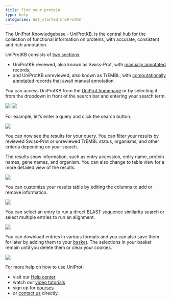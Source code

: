 ```yaml
---
title: Find your protein
type: help
categories: Get_started,UniProtKB
---
```

The UniProt Knowledgebase - UniProtKB, is the central hub for the collection of functional information on proteins, with accurate, consistent and rich annotation.

UniProtKB consists of [two sections](https://www.uniprot.org/help/uniprotkb_sections): 
* UniProtKB reviewed, also known as Swiss-Prot, with [manually annotated](https://www.uniprot.org/help/manual_curation) records, 
* and UniProtKB unreviewed, also known as TrEMBL, with [computationally annotated](https://www.uniprot.org/help/automatic_annotation) records that await manual annotation. 

You can access UniProtKB from the [UniProt homepage](https://www.uniprot.org) or by selecting it from the dropdown in front of the search bar and entering your search term.

![](https://github.com/ebi-uniprot/uniprot-manual/blob/main/images/Find%20your%20protein_1.png?raw=true)
![](https://github.com/ebi-uniprot/uniprot-manual/blob/main/images/Find%20your%20protein_2.png?raw=true)

For example, let’s enter a query and click the search button.

![](https://github.com/ebi-uniprot/uniprot-manual/blob/main/images/Find%20your%20protein_3.png?raw=true)

You can now see the results for your query. You can filter your results by reviewed Swiss-Prot or unreviewed TrEMBL status, organisms, and other criteria depending on your search.

The results show information, such as entry accession, entry name, protein names, gene names, and organism. You can also change to table view for a more detailed view of the results.

![](https://github.com/ebi-uniprot/uniprot-manual/blob/main/images/Find%20your%20protein_4.png?raw=true)

You can customize your results table by editing the columns to add or remove information. 

![](https://github.com/ebi-uniprot/uniprot-manual/blob/main/images/Find%20your%20protein_5.png?raw=true)

You can select an entry to run a direct BLAST sequence similarity search or select multiple entries to run an alignment.

![](https://github.com/ebi-uniprot/uniprot-manual/blob/main/images/Find%20your%20protein_6.png?raw=true)

You can download entries in various formats and you can also save them for later by adding them to your [basket](https://www.uniprot.org/help/basket). The selections in your basket remain until you delete them or clear your cookies.

![](https://github.com/ebi-uniprot/uniprot-manual/blob/main/images/Find%20your%20protein_7.png?raw=true)

For more help on how to use UniProt:
* visit our [Help center](https://www.uniprot.org/help)
* watch our [video tutorials](https://www.youtube.com/c/uniprotvideos/videos)
* sign up for [courses](https://www.ebi.ac.uk/training/search-results?query=uniprot&domain=ebiweb_training&page=1&facets=)
* or [contact us](https://www.uniprot.org/contact) directly.
